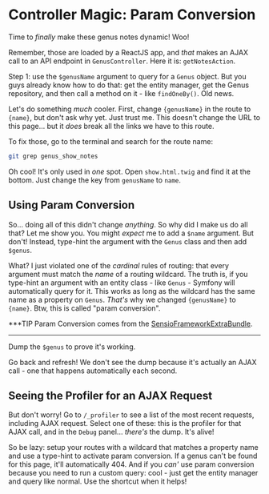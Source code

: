 # Controller Magic: Param Conversion

Time to *finally* make these genus notes dynamic! Woo! 

Remember, those are loaded by a ReactJS app, and *that* makes an AJAX call to an API
endpoint in `GenusController`. Here it is: `getNotesAction`. 

Step 1: use the `$genusName` argument to query for a `Genus` object. But you guys
already know how to do that: get the entity manager, get the Genus repository,
and then call a method on it - like `findOneBy()`. Old news.

Let's do something *much* cooler. First, change `{genusName}` in the route to `{name}`,
but don't ask why yet. Just trust me. This doesn't change the URL to this page...
but it *does* break all the links we have to this route.

To fix those, go to the terminal and search for the route name:

```bash
git grep genus_show_notes
```

Oh cool! It's only used in *one* spot. Open `show.html.twig` and find it at the bottom.
Just change the key from `genusName` to `name`.

## Using Param Conversion

So... doing all of this didn't change *anything*. So why did I make us do all that?
Let me show you. You might *expect* me to add a `$name` argument. But don't! Instead,
type-hint the argument with the `Genus` class and then add `$genus`.

What? I just violated one of the *cardinal* rules of routing: that every argument
must match the *name* of a routing wildcard. The truth is, if you type-hint an argument
with an entity class - like `Genus` - Symfony will automatically query for it. This
works as long as the wildcard has the same name as a property on `Genus`. *That's*
why we changed `{genusName}` to `{name}`. Btw, this is called "param conversion".

***TIP
Param Conversion comes from the [SensioFrameworkExtraBundle](http://symfony.com/doc/current/bundles/SensioFrameworkExtraBundle/annotations/converters.html).
***

Dump the `$genus` to prove it's working.

Go back and refresh! We don't see the dump because it's actually an AJAX call - one
that happens automatically each second.

## Seeing the Profiler for an AJAX Request

But don't worry! Go to `/_profiler` to see a list of the most recent requests, including
AJAX request. Select one of these: this is the profiler for that AJAX call, and in
the `Debug` panel... *there's* the dump. It's alive!

So be lazy: setup your routes with a wildcard that matches a property name and use
a type-hint to activate param conversion. If a genus can't be found for this page,
it'll automatically 404. And if you *can'* use param conversion because you need
to run a custom query: cool - just get the entity manager and query like normal.
Use the shortcut when it helps!
